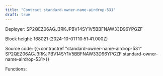 ```yaml
---
title: "Contract standard-owner-name-airdrop-531"
draft: true
---
```

Deployer: SP2QEZ06AGJ3RKJPBV14SY1V5BBFNAW33D96YPGZF


 



Block height: 168021 (2024-10-01T10:51:41.000Z)

Source code: {{<contractref "standard-owner-name-airdrop-531" SP2QEZ06AGJ3RKJPBV14SY1V5BBFNAW33D96YPGZF standard-owner-name-airdrop-531>}}

Functions:


